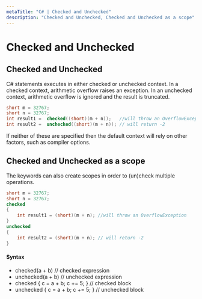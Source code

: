 ```yaml
---
metaTitle: "C# | Checked and Unchecked"
description: "Checked and Unchecked, Checked and Unchecked as a scope"
---
```


# Checked and Unchecked



## Checked and Unchecked


C# statements executes in either checked or unchecked context. In a checked context, arithmetic overflow raises an exception. In an unchecked context, arithmetic overflow is ignored and the result is truncated.

```cs
short m = 32767;   
short n = 32767;
int result1 =  checked((short)(m + n));   //will throw an OverflowException
int result2 =  unchecked((short)(m + n)); // will return -2

```

If neither of these are specified then the default context will rely on other factors, such as compiler options.



## Checked and Unchecked as a scope


The keywords can also create scopes in order to (un)check multiple operations.

```cs
short m = 32767;
short n = 32767;
checked
{
    int result1 = (short)(m + n); //will throw an OverflowException
}
unchecked
{
    int result2 = (short)(m + n); // will return -2
}

```



#### Syntax


- checked(a + b)                   // checked expression
- unchecked(a + b)                 // unchecked expression
- checked { c = a + b; c += 5; }   // checked block
- unchecked { c = a + b; c += 5; } // unchecked block

